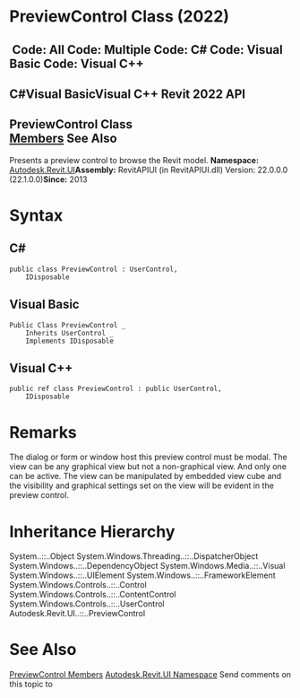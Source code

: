 # PreviewControl Class (2022)

﻿
 Code: All Code: Multiple Code: C# Code: Visual Basic Code: Visual C++   
---  
C#Visual BasicVisual C++
Revit 2022 API  
---  
PreviewControl Class  
[Members](bf1d78ee-b8fb-08b9-9628-3142d9ad4b77.md "PreviewControl Members") See Also  
---  
Presents a preview control to browse the Revit model.
**Namespace:** [Autodesk.Revit.UI](e86fd90a-8957-02a6-da7f-ced248966e3e.md "Autodesk.Revit.UI Namespace")**Assembly:** RevitAPIUI (in RevitAPIUI.dll) Version: 22.0.0.0 (22.1.0.0)**Since:** 2013
# Syntax
C#  
---  
```text
public class PreviewControl : UserControl, 
	IDisposable
```
  
Visual Basic  
---  
```text
Public Class PreviewControl _
	Inherits UserControl _
	Implements IDisposable
```
  
Visual C++  
---  
```text
public ref class PreviewControl : public UserControl, 
	IDisposable
```
  
# Remarks
The dialog or form or window host this preview control must be modal. The view can be any graphical view but not a non-graphical view. And only one can be active. The view can be manipulated by embedded view cube and the visibility and graphical settings set on the view will be evident in the preview control. 
# Inheritance Hierarchy
System..::..Object System.Windows.Threading..::..DispatcherObject System.Windows..::..DependencyObject System.Windows.Media..::..Visual System.Windows..::..UIElement System.Windows..::..FrameworkElement System.Windows.Controls..::..Control System.Windows.Controls..::..ContentControl System.Windows.Controls..::..UserControl Autodesk.Revit.UI..::..PreviewControl
# See Also
[PreviewControl Members](bf1d78ee-b8fb-08b9-9628-3142d9ad4b77.md "PreviewControl Members")
[Autodesk.Revit.UI Namespace](e86fd90a-8957-02a6-da7f-ced248966e3e.md "Autodesk.Revit.UI Namespace")
Send comments on this topic to 